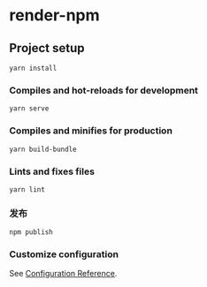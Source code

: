 # render-npm

## Project setup
```
yarn install
```

### Compiles and hot-reloads for development
```
yarn serve
```

### Compiles and minifies for production
```
yarn build-bundle
```

### Lints and fixes files
```
yarn lint
```

### 发布
```
npm publish
```
### Customize configuration
See [Configuration Reference](https://cli.vuejs.org/config/).
